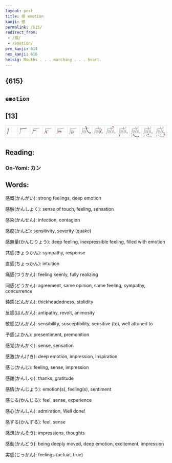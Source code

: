 ```yaml
---
layout: post
title: 感 emotion
kanji: 感
permalink: /615/
redirect_from:
 - /感/
 - /emotion/
pre_kanji: 614
nex_kanji: 616
heisig: Mouths . . . marching . . . heart.
---
```


## {615}

## `emotion`

## [13]

<div class="stroke"><img src="../images/E6849F.png" /></div>

## Reading:

### On-Yomi: カン

## Words:

感慨(かんがい): strong feelings, deep emotion

感触(かんしょく): sense of touch, feeling, sensation

感染(かんせん): infection, contagion

感度(かんど): sensitivity, severity (quake)

感無量(かんむりょう): deep feeling, inexpressible feeling, filled with emotion

共感(きょうかん): sympathy, response

直感(ちょっかん): intuition

痛感(つうかん): feeling keenly, fully realizing

同感(どうかん): agreement, same opinion, same feeling, sympathy, concurrence

鈍感(どんかん): thickheadedness, stolidity

反感(はんかん): antipathy, revolt, animosity

敏感(びんかん): sensibility, susceptibility, sensitive (to), well attuned to

予感(よかん): presentiment, premonition

感覚(かんかく): sense, sensation

感激(かんげき): deep emotion, impression, inspiration

感じ(かんじ): feeling, sense, impression

感謝(かんしゃ): thanks, gratitude

感情(かんじょう): emotion(s), feeling(s), sentiment

感じる(かんじる): feel, sense, experience

感心(かんしん): admiration, Well done!

感ずる(かんずる): feel, sense

感想(かんそう): impressions, thoughts

感動(かんどう): being deeply moved, deep emotion, excitement, impression

実感(じっかん): feelings (actual, true)
